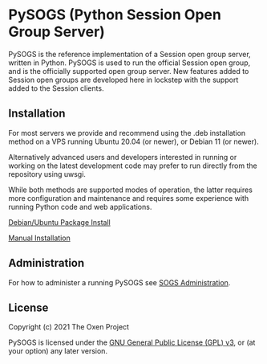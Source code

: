# PySOGS (Python Session Open Group Server)

PySOGS is the reference implementation of a Session open group server, written in Python. PySOGS is
used to run the official Session open group, and is the officially supported open group server.  New
features added to Session open groups are developed here in lockstep with the support added to the
Session clients.

## Installation

For most servers we provide and recommend using the .deb installation method on a VPS running Ubuntu
20.04 (or newer), or Debian 11 (or newer).

Alternatively advanced users and developers interested in running or working on the latest
development code may prefer to run directly from the repository using uwsgi.

While both methods are supported modes of operation, the latter requires more configuration and
maintenance and requires some experience with running Python code and web applications.

[Debian/Ubuntu Package Install](install-debs.md)

[Manual Installation](install-uwsgi.md)

## Administration

For how to administer a running PySOGS see [SOGS Administration](administration.md).

## License

Copyright (c) 2021 The Oxen Project

PySOGS is licensed under the [GNU General Public License (GPL) v3](LICENSE.txt), or (at your option)
any later version.
